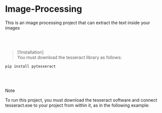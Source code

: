 # Image-Processing
This is an image processing project that can extract the text inside your images

<br>
<br>

> [!Installation]  
You must download the tesseract library as follows:<br>

```Markdown
pip install pytesseract
```

<br>
<br>

> [!NOTE]
> To run this project, you must download the tesseract software and connect tesseract.exe to your project from within it, as in the following example:



